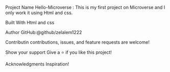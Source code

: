 Project Name 
  Hello-Microverse : This is my first project on Microverse and I only work it using Html and css.


 Built With
   Html and css 

Author 
 GitHub:@github/zelalem1222

Contributin 
  contributions, issues, and feature requests are welcome!

Show your support 
    Give a ⭐️ if you like this project!

Acknowledgments 
   Inspiration! 
